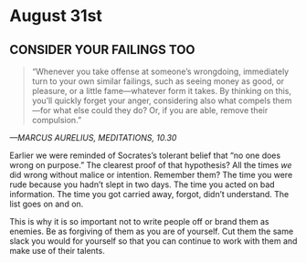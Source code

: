 # August 31st
## CONSIDER YOUR FAILINGS TOO

> “Whenever you take offense at someone’s wrongdoing, immediately turn to your own similar failings, such as seeing money as good, or pleasure, or a little fame—whatever form it takes. By thinking on this, you’ll quickly forget your anger, considering also what compels them—for what else could they do? Or, if you are able, remove their compulsion.”

*—MARCUS AURELIUS, MEDITATIONS, 10.30*

Earlier we were reminded of Socrates’s tolerant belief that “no one does wrong on purpose.” The clearest proof of that hypothesis? All the times *we* did wrong without malice or intention. Remember them? The time you were rude because you hadn’t slept in two days. The time you acted on bad information. The time you got carried away, forgot, didn’t understand. The list goes on and on.

This is why it is so important not to write people off or brand them as enemies. Be as forgiving of them as you are of yourself. Cut them the same slack you would for yourself so that you can continue to work with them and make use of their talents.

